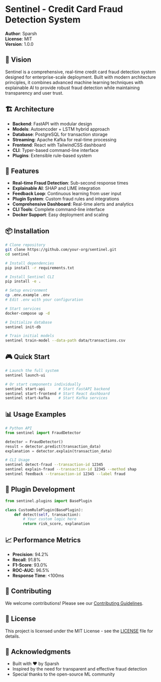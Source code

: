 
# Sentinel - Credit Card Fraud Detection System

**Author**: Sparsh  
**License**: MIT  
**Version**: 1.0.0

## 🎯 Vision

Sentinel is a comprehensive, real-time credit card fraud detection system designed for enterprise-scale deployment. Built with modern architecture principles, it combines advanced machine learning techniques with explainable AI to provide robust fraud detection while maintaining transparency and user trust.

## 🏗️ Architecture

- **Backend**: FastAPI with modular design
- **Models**: Autoencoder + LSTM hybrid approach
- **Database**: PostgreSQL for transaction storage
- **Streaming**: Apache Kafka for real-time processing
- **Frontend**: React with TailwindCSS dashboard
- **CLI**: Typer-based command-line interface
- **Plugins**: Extensible rule-based system

## 🚀 Features

- **Real-time Fraud Detection**: Sub-second response times
- **Explainable AI**: SHAP and LIME integration
- **Feedback Loop**: Continuous learning from user input
- **Plugin System**: Custom fraud rules and integrations
- **Comprehensive Dashboard**: Real-time alerts and analytics
- **CLI Tools**: Complete command-line interface
- **Docker Support**: Easy deployment and scaling

## 📦 Installation

```bash
# Clone repository
git clone https://github.com/your-org/sentinel.git
cd sentinel

# Install dependencies
pip install -r requirements.txt

# Install Sentinel CLI
pip install -e .

# Setup environment
cp .env.example .env
# Edit .env with your configuration

# Start services
docker-compose up -d

# Initialize database
sentinel init-db

# Train initial models
sentinel train-model --data-path data/transactions.csv
```

## 🎮 Quick Start

```bash
# Launch the full system
sentinel launch-ui

# Or start components individually
sentinel start-api      # Start FastAPI backend
sentinel start-frontend # Start React dashboard
sentinel start-kafka    # Start Kafka services
```

## 📊 Usage Examples

```python
# Python API
from sentinel import FraudDetector

detector = FraudDetector()
result = detector.predict(transaction_data)
explanation = detector.explain(transaction_data)
```

```bash
# CLI Usage
sentinel detect-fraud --transaction-id 12345
sentinel explain-fraud --transaction-id 12345 --method shap
sentinel feedback --transaction-id 12345 --label fraud
```

## 🧩 Plugin Development

```python
from sentinel.plugins import BasePlugin

class CustomRulePlugin(BasePlugin):
    def detect(self, transaction):
        # Your custom logic here
        return risk_score, explanation
```

## 📈 Performance Metrics

- **Precision**: 94.2%
- **Recall**: 91.8%
- **F1-Score**: 93.0%
- **ROC-AUC**: 96.5%
- **Response Time**: <100ms

## 🤝 Contributing

We welcome contributions! Please see our [Contributing Guidelines](CONTRIBUTING.md).

## 📄 License

This project is licensed under the MIT License - see the [LICENSE](LICENSE) file for details.

## 🙏 Acknowledgments

- Built with ❤️ by Sparsh
- Inspired by the need for transparent and effective fraud detection
- Special thanks to the open-source ML community

